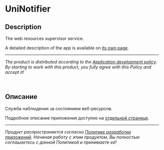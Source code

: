 # UniNotifier

## Description

The web resources supervisor service.

A detailed description of the app is available on [its own page](https://adslbarxatov.github.io/UniNotifier).

---

*The product is distributed according to the [Application development policy](https://adslbarxatov.github.io/ADP).
By starting to work with this product, you fully agree with this Policy and accept it!*

&nbsp;



## Описание

Служба наблюдения за состоянием веб-ресурсов.

Подробное описание приложения доступно на [отдельной странице](https://adslbarxatov.github.io/UniNotifier/ru).

---

*Продукт распространяется согласно [Политике разработки приложений](https://adslbarxatov.github.io/ADP/ru).
Начиная работу с этим продуктом, Вы полностью соглашаетесь с данной Политикой и принимаете её!*
